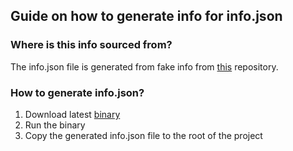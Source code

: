 ## Guide on how to generate info for info.json

### Where is this info sourced from?

The info.json file is generated from fake info from [this](https://github.com/NeonGamerBot-QK/fake-identity-app/) repository.

### How to generate info.json?

1. Download latest [binary](https://github.com/NeonGamerBot-QK/fake-identity-app/releases/tag/0.0.1)
2. Run the binary
3. Copy the generated info.json file to the root of the project
